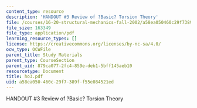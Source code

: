 ```yaml
---
content_type: resource
description: 'HANDOUT #3 Review of ?Basic? Torsion Theory'
file: /courses/16-20-structural-mechanics-fall-2002/a58ea050460c29f7389ff55e084521ed_ho3.pdf
file_size: 163349
file_type: application/pdf
learning_resource_types: []
license: https://creativecommons.org/licenses/by-nc-sa/4.0/
ocw_type: OCWFile
parent_title: Study Materials
parent_type: CourseSection
parent_uid: 879ca077-2fc4-859e-deb1-5bff145aeb10
resourcetype: Document
title: ho3.pdf
uid: a58ea050-460c-29f7-389f-f55e084521ed
---
```

HANDOUT #3 Review of ?Basic? Torsion Theory